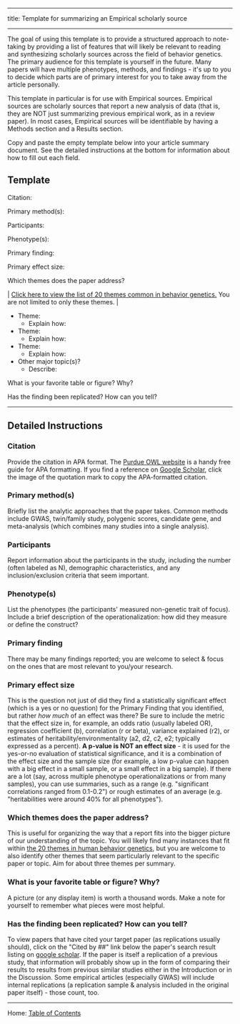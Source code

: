 ----------

title: Template for summarizing an Empirical scholarly source

---------- 

The goal of using this template is to provide a structured approach to note-taking by providing a list of features that will likely be relevant to reading and synthesizing scholarly sources across the field of behavior genetics. The primary audience for this template is yourself in the future. Many papers will have multiple phenotypes, methods, and findings - it's up to you to decide which parts are of primary interest for you to take away from the article personally.

This template in particular is for use with Empirical sources. Empirical sources are scholarly sources that report a new analysis of data (that is, they are NOT just summarizing previous empirical work, as in a review paper). In most cases, Empirical sources will be identifiable by having a Methods section and a Results section.

Copy and paste the empty template below into your article summary document. See the detailed instructions at the bottom for information about how to fill out each field.

## Template

Citation: 

Primary method(s): 

Participants: 

Phenotype(s): 

Primary finding:

Primary effect size:

Which themes does the paper address?

| [Click here to view the list of 20 themes common in behavior genetics.](../ch01/1.2_20_themes_in_behavior_genetics.md) You are not limited to only these themes. |

- Theme:
	- Explain how:
- Theme:
	- Explain how:
- Theme:
	- Explain how:
- Other major topic(s)?
	- Describe:

What is your favorite table or figure? Why?

Has the finding been replicated? How can you tell?

--------

## Detailed Instructions

### Citation

Provide the citation in APA format. The [Purdue OWL website](https://owl.purdue.edu/owl/research_and_citation/apa_style/apa_formatting_and_style_guide/reference_list_author_authors.html) is a handy free guide for APA formatting. If you find a reference on [Google Scholar](https://scholar.google.com/), click the image of the quotation mark to copy the APA-formatted citation.

### Primary method(s)

Briefly list the analytic approaches that the paper takes. Common methods include GWAS, twin/family study, polygenic scores, candidate gene, and meta-analysis (which combines many studies into a single analysis).

### Participants

Report information about the participants in the study, including the number (often labeled as N), demographic characteristics, and any inclusion/exclusion criteria that seem important.

### Phenotype(s)

List the phenotypes (the participants' measured non-genetic trait of focus). Include a brief description of the operationalization: how did they measure or define the construct?

### Primary finding

There may be many findings reported; you are welcome to select & focus on the ones that are most relevant to you/your research.

### Primary effect size

This is the question not just of did they find a statistically significant effect (which is a yes or no question) for the Primary Finding that you identified, but rather *how much* of an effect was there? Be sure to include the metric that the effect size in, for example, an odds ratio (usually labeled OR), regression coefficient (b), correlation (r or beta), variance explained (r2), or estimates of heritability/environmentality (a2, d2, c2, e2; typically expressed as a percent). **A p-value is NOT an effect size** - it is used for the yes-or-no evaluation of statistical significance, and it is a combination of the effect size and the sample size (for example, a low p-value can happen with a big effect in a small sample, or a small effect in a big sample). If there are a lot (say, across multiple phenotype operationalizations or from many samples), you can use summaries, such as a range (e.g. "significant correlations ranged from 0.1-0.2") or rough estimates of an average (e.g. "heritabilities were around 40% for all phenotypes").

### Which themes does the paper address?

This is useful for organizing the way that a report fits into the bigger picture of our understanding of the topic. You will likely find many instances that fit within [the 20 themes in human behavior genetics](../ch01/1.2_20_themes_in_behavior_genetics.md), but you are welcome to also identify other themes that seem particularly relevant to the specific paper or topic. Aim for about three themes per summary.

### What is your favorite table or figure? Why?

A picture (or any display item) is worth a thousand words. Make a note for yourself to remember what pieces were most helpful.

### Has the finding been replicated? How can you tell?

To view papers that have cited your target paper (as replications usually should), click on the "Cited by ##" link below the paper's search result listing on [google scholar](https://scholar.google.com/). If the paper is itself a replication of a previous study, that information will probably show up in the form of comparing their results to results from previous similar studies either in the Introduction or in the Discussion. Some empirical articles (especially GWAS) will include internal replications (a replication sample & analysis included in the original paper itself) - those count, too. 

------------------------------------------------

Home: [Table of Contents](../README.md)
